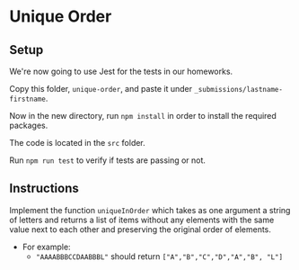 # Unique Order

## Setup

We're now going to use Jest for the tests in our homeworks.

Copy this folder, `unique-order`, and paste it under `_submissions/lastname-firstname`.

Now in the new directory, run `npm install` in order to install the required packages.

The code is located in the `src` folder.

Run `npm run test` to verify if tests are passing or not.

## Instructions

Implement the function `uniqueInOrder` which takes as one argument a string of letters and returns a list of items without any elements with the same value next to each other and preserving the original order of elements.

- For example:
  - `"AAAABBBCCDAABBBL"` should return `["A","B","C","D","A","B", "L"]`
